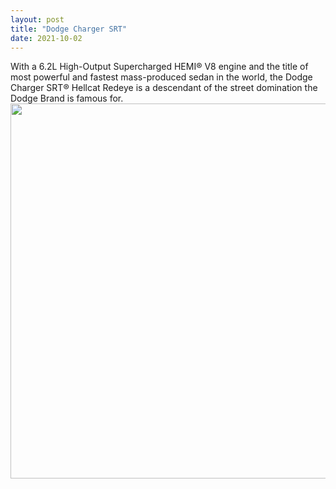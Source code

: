 ```yaml
---
layout: post
title: "Dodge Charger SRT"
date: 2021-10-02
---
```

With a 6.2L High-Output Supercharged HEMI® V8 engine and the title of most powerful and fastest mass-produced sedan in the world, the Dodge Charger SRT® Hellcat Redeye is a descendant of the street domination the Dodge Brand is famous for.
<img src="https://wallpapercave.com/wp/wp7551709.jpg" width="1100" height="600" >
